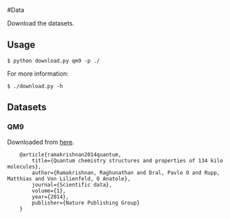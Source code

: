 #Data

Download the datasets.

## Usage

    $ python download.py qm9 -p ./

For more information:

    $ ./download.py -h
    

## Datasets


### QM9

Downloaded from [here](https://figshare.com/collections/Quantum_chemistry_structures_and_properties_of_134_kilo_molecules/978904).

```
    @article{ramakrishnan2014quantum,
        title={Quantum chemistry structures and properties of 134 kilo molecules},
        author={Ramakrishnan, Raghunathan and Dral, Pavlo O and Rupp, Matthias and Von Lilienfeld, O Anatole},
        journal={Scientific data},
        volume={1},
        year={2014},
        publisher={Nature Publishing Group}
    }

```


